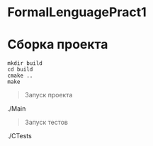 # FormalLenguagePract1

# Сборка проекта
```
mkdir build
cd build
cmake ..
make
```
>Запуск проекта

./Main

>Запуск тестов

./CTests




